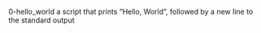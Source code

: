 0-hello_world a script that prints “Hello, World”, followed by a new line to the  standard output  
